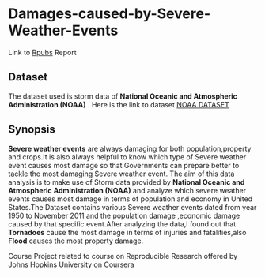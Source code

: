 # Damages-caused-by-Severe-Weather-Events

Link to [Rpubs](https://rpubs.com/kunal1999/672059) Report 

## **Dataset** 
The dataset used is storm data of **National Oceanic and Atmospheric Administration (NOAA)** . Here is the link to dataset [NOAA DATASET](https://d396qusza40orc.cloudfront.net/repdata%2Fdata%2FStormData.csv.bz2)

## **Synopsis**
**Severe weather events** are always damaging for both population,property and crops.It is also always helpful to know which type of Severe weather event causes most damage so that Governments can prepare better to tackle the most damaging Severe weather event. The aim of this data analysis is to make use of Storm data provided by **National Oceanic and Atmospheric Administration (NOAA)** and analyze which severe weather events causes most damage in terms of population and economy in United States.The Dataset contains various Severe weather events dated from year 1950 to November 2011 and the population damage ,economic damage caused by that specific event.After analyzing the data,I found out that **Tornadoes** cause the most damage in terms of injuries and fatalities,also **Flood** causes the most property damage.


Course Project related to course on Reproducible Research offered by Johns Hopkins University on Coursera
